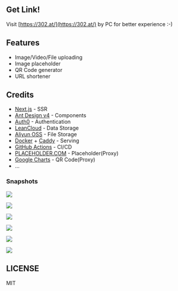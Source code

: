 Get Link!
--

Visit [https://302.at/](https://302.at/) by PC for better experience :-)

## Features

 - Image/Video/File uploading
 - Image placeholder
 - QR Code generator
 - URL shortener

## Credits

 - [Next.js](https://nextjs.org/) - SSR
 - [Ant Design v4](https://ant.design/) - Components
 - [Auth0](https://auth0.com/) - Authentication
 - [LeanCloud](https://leancloud.app/) - Data Storage
 - [Aliyun OSS](https://www.aliyun.com/product/oss) - File Storage
 - [Docker](https://www.docker.com/) + [Caddy](https://caddyserver.com/) - Serving
 - [GitHub Actions](https://github.com/features/actions) - CI/CD
 - [PLACEHOLDER.COM](https://placeholder.com/) - Placeholder(Proxy)
 - [Google Charts](https://developers.google.com/chart/infographics/docs/qr_codes) - QR Code(Proxy)
 - ...

### Snapshots

![](https://user-images.githubusercontent.com/2230882/75618244-77278980-5ba6-11ea-942f-6647a1a0c59e.png)

![](https://user-images.githubusercontent.com/2230882/75618247-78f14d00-5ba6-11ea-8f8b-c5f4f47b7376.png)

![](https://user-images.githubusercontent.com/2230882/75618250-7a227a00-5ba6-11ea-9440-dc0141e151ed.png)

![](https://user-images.githubusercontent.com/2230882/75618248-7989e380-5ba6-11ea-8e5d-436156662b6d.png)

![](https://user-images.githubusercontent.com/2230882/75618251-7abb1080-5ba6-11ea-818c-b3db09e9de4c.png)

![](https://user-images.githubusercontent.com/2230882/75618253-7b53a700-5ba6-11ea-8abb-3359dc32e51f.png)


## LICENSE

MIT